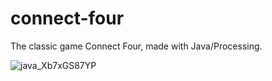 # connect-four
The classic game Connect Four, made with Java/Processing.

![java_Xb7xGS87YP](https://user-images.githubusercontent.com/45148959/210137148-1866cc9a-419c-4b81-a2a8-dd73f3a68b80.gif)
